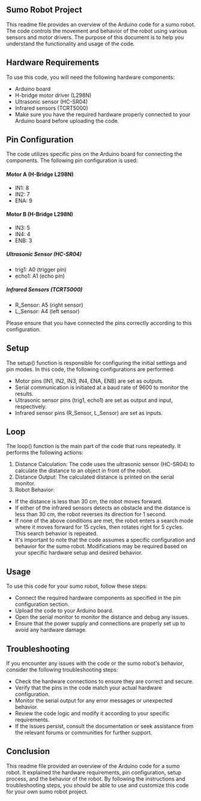 ## Sumo Robot Project

This readme file provides an overview of the Arduino code for a sumo robot. The code controls the movement and behavior of the robot using various sensors and motor drivers. The purpose of this document is to help you understand the functionality and usage of the code.

## Hardware Requirements

To use this code, you will need the following hardware components:
- Arduino board
- H-bridge motor driver (L298N)
- Ultrasonic sensor (HC-SR04)
- Infrared sensors (TCRT5000)
- Make sure you have the required hardware properly connected to your Arduino board before uploading the code.

## Pin Configuration

The code utilizes specific pins on the Arduino board for connecting the components. The following pin configuration is used:

#### Motor A (H-Bridge L298N)
- IN1: 8
- IN2: 7
- ENA: 9
#### Motor B (H-Bridge L298N)
- IN3: 5
- IN4: 4
- ENB: 3
##### Ultrasonic Sensor (HC-SR04)
- trig1: A0 (trigger pin)
- echo1: A1 (echo pin)
##### Infrared Sensors (TCRT5000)
- R_Sensor: A5 (right sensor)
- L_Sensor: A4 (left sensor)

Please ensure that you have connected the pins correctly according to this configuration.

## Setup

The setup() function is responsible for configuring the initial settings and pin modes. In this code, the following configurations are performed:

- Motor pins (IN1, IN2, IN3, IN4, ENA, ENB) are set as outputs.
- Serial communication is initiated at a baud rate of 9600 to monitor the results.
- Ultrasonic sensor pins (trig1, echo1) are set as output and input, respectively.
- Infrared sensor pins (R_Sensor, L_Sensor) are set as inputs.

## Loop

The loop() function is the main part of the code that runs repeatedly. It performs the following actions:

1) Distance Calculation: The code uses the ultrasonic sensor (HC-SR04) to calculate the distance to an object in front of the robot.
2) Distance Output: The calculated distance is printed on the serial monitor.
3) Robot Behavior:
- If the distance is less than 30 cm, the robot moves forward.
- If either of the infrared sensors detects an obstacle and the distance is less than 30 cm, the robot reverses its direction for 1 second.
- If none of the above conditions are met, the robot enters a search mode where it moves forward for 15 cycles, then rotates right for 5 cycles. This search behavior is 
  repeated.
- It's important to note that the code assumes a specific configuration and behavior for the sumo robot. Modifications may be required based on your specific hardware setup 
  and desired behavior.

## Usage

To use this code for your sumo robot, follow these steps:

- Connect the required hardware components as specified in the pin configuration section.
- Upload the code to your Arduino board.
- Open the serial monitor to monitor the distance and debug any issues.
- Ensure that the power supply and connections are properly set up to avoid any hardware damage.

## Troubleshooting

If you encounter any issues with the code or the sumo robot's behavior, consider the following troubleshooting steps:

- Check the hardware connections to ensure they are correct and secure.
- Verify that the pins in the code match your actual hardware configuration.
- Monitor the serial output for any error messages or unexpected behavior.
- Review the code logic and modify it according to your specific requirements.
- If the issues persist, consult the documentation or seek assistance from the relevant forums or communities for further support.

## Conclusion

This readme file provided an overview of the Arduino code for a sumo robot. It explained the hardware requirements, pin configuration, setup process, and the behavior of the robot. By following the instructions and troubleshooting steps, you should be able to use and customize this code for your own sumo robot project.
